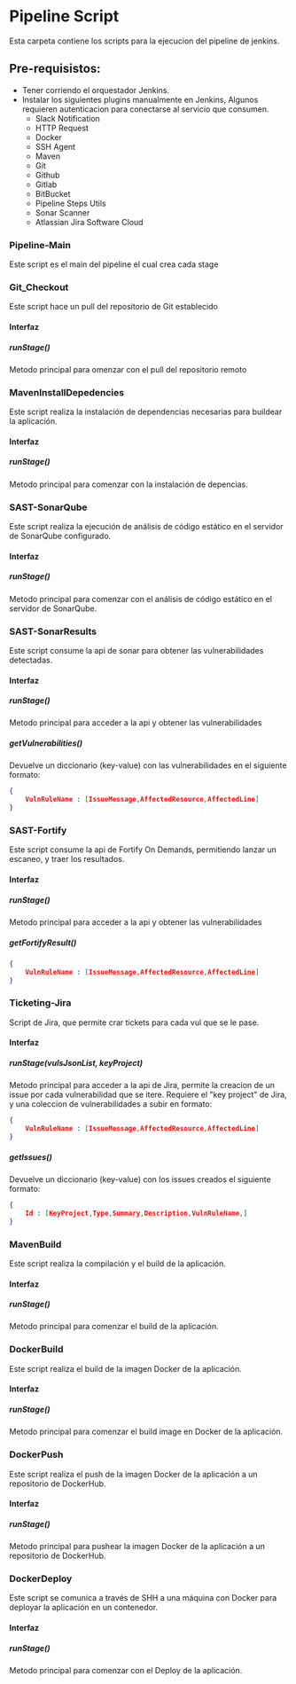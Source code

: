 # Pipeline Script
Esta carpeta contiene los scripts para la ejecucion del pipeline de jenkins.

## Pre-requisistos:
- Tener corriendo el orquestador Jenkins.
- Instalar los siguientes plugins manualmente en Jenkins, Algunos requieren autenticacion para conectarse al servicio que consumen.
	- Slack Notification
	- HTTP Request
	- Docker
	- SSH Agent
	- Maven
	- Git
	- Github
	- Gitlab
	- BitBucket
	- Pipeline Steps Utils
	- Sonar Scanner
	- Atlassian Jira Software Cloud


### Pipeline-Main
Este script es el main del pipeline el cual crea cada stage

### Git_Checkout
Este script hace un pull del repositorio de Git establecido

#### Interfaz
##### runStage()
Metodo principal para omenzar con el pull del repositorio remoto


### MavenInstallDepedencies
Este script realiza la instalación de dependencias necesarias para buildear la aplicación.

#### Interfaz
##### runStage()
Metodo principal para comenzar con la instalación de depencias.


### SAST-SonarQube
Este script realiza la ejecución de análisis de código estático en el servidor de SonarQube configurado.

#### Interfaz
##### runStage()
Metodo principal para comenzar con el análisis de código estático en el servidor de SonarQube.

### SAST-SonarResults
Este script consume la api de sonar para obtener las vulnerabilidades detectadas.

#### Interfaz
##### runStage()
Metodo principal para acceder a la api y obtener las vulnerabilidades

##### getVulnerabilities()
Devuelve un diccionario (key-value) con las vulnerabilidades en el siguiente formato:
```JSON
{
	VulnRuleName : [IssueMessage,AffectedResource,AffectedLine]
}
```

### SAST-Fortify
Este script consume la api de Fortify On Demands, permitiendo lanzar un escaneo, y traer los resultados.

#### Interfaz
##### runStage()
Metodo principal para acceder a la api y obtener las vulnerabilidades
##### getFortifyResult()
```JSON
{
	VulnRuleName : [IssueMessage,AffectedResource,AffectedLine]
}
```

### Ticketing-Jira
Script de Jira, que permite crar tickets para cada vul que se le pase.

#### Interfaz
##### runStage(vulsJsonList, keyProject)
Metodo principal para acceder a la api de Jira, permite la creacion de un issue por cada vulnerabilidad que se itere. Requiere el "key project" de Jira, y una coleccion de vulnerabilidades a subir en formato:
```JSON
{
	VulnRuleName : [IssueMessage,AffectedResource,AffectedLine]
}
```
##### getIssues()
Devuelve un diccionario (key-value) con los issues creados el siguiente formato:
```JSON
{
	Id : [KeyProject,Type,Summary,Description,VulnRuleName,]
}
```

### MavenBuild
Este script realiza la compilación y el build de la aplicación.

#### Interfaz
##### runStage()
Metodo principal para comenzar el build de la aplicación.


### DockerBuild
Este script realiza el build de la imagen Docker de la aplicación.

#### Interfaz
##### runStage()
Metodo principal para comenzar el build image en Docker de la aplicación.


### DockerPush
Este script realiza el push de la imagen Docker de la aplicación a un repositorio de DockerHub.

#### Interfaz
##### runStage()
Metodo principal para pushear la imagen Docker de la aplicación a un repositorio de DockerHub.


### DockerDeploy
Este script se comunica a través de SHH a una máquina con Docker para deployar la aplicación en un contenedor.

#### Interfaz
##### runStage()
Metodo principal para comenzar con el Deploy de la aplicación.
